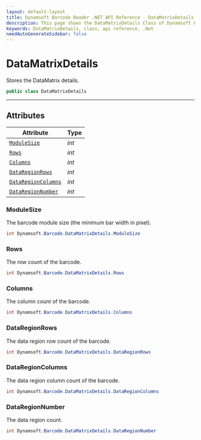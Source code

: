 ```yaml
---
layout: default-layout
title: Dynamsoft Barcode Reader .NET API Reference - DataMatrixDetails Class
description: This page shows the DataMatrixDetails Class of Dynamsoft Barcode Reader for .NET SDK.
keywords: DataMatrixDetails, class, api reference, .Net
needAutoGenerateSidebar: false
---
```



# DataMatrixDetails
Stores the DataMatrix details.

```csharp
public class DataMatrixDetails
```  

---

## Attributes
  
| Attribute | Type |
|---------- | ---- |
| [`ModuleSize`](#modulesize) | *int* |
| [`Rows`](#rows) | *int* | 
| [`Columns`](#columns) | *int* |
| [`DataRegionRows`](#dataregionrows) | *int* | 
| [`DataRegionColumns`](#dataregioncolumns) | *int* |
| [`DataRegionNumber`](#dataregionnumber) | *int* |


### ModuleSize
The barcode module size (the minimum bar width in pixel).

```csharp
int Dynamsoft.Barcode.DataMatrixDetails.ModuleSize
```

### Rows
The row count of the barcode.

```csharp
int Dynamsoft.Barcode.DataMatrixDetails.Rows
```

### Columns
The column count of the barcode.

```csharp
int Dynamsoft.Barcode.DataMatrixDetails.Columns
```

### DataRegionRows 
The data region row count of the barcode.

```csharp
int Dynamsoft.Barcode.DataMatrixDetails.DataRegionRows
```

### DataRegionColumns
The data region column count of the barcode.

```csharp
int Dynamsoft.Barcode.DataMatrixDetails.DataRegionColumns
```

### DataRegionNumber
The data region count.

```csharp
int Dynamsoft.Barcode.DataMatrixDetails.DataRegionNumber
```

